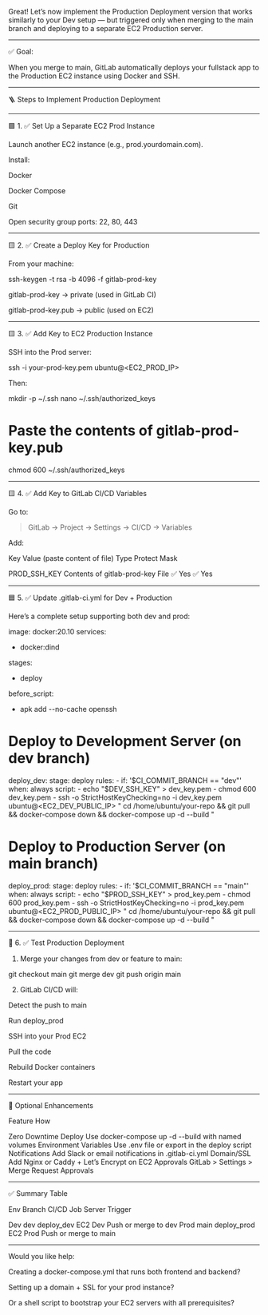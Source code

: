 Great! Let’s now implement the Production Deployment version that works similarly to your Dev setup — but triggered only when merging to the main branch and deploying to a separate EC2 Production server.


---

✅ Goal:

When you merge to main, GitLab automatically deploys your fullstack app to the Production EC2 instance using Docker and SSH.


---

🪜 Steps to Implement Production Deployment


---

🟩 1. ✅ Set Up a Separate EC2 Prod Instance

Launch another EC2 instance (e.g., prod.yourdomain.com).

Install:

Docker

Docker Compose

Git


Open security group ports: 22, 80, 443



---

🟨 2. ✅ Create a Deploy Key for Production

From your machine:

ssh-keygen -t rsa -b 4096 -f gitlab-prod-key

gitlab-prod-key → private (used in GitLab CI)

gitlab-prod-key.pub → public (used on EC2)



---

🟨 3. ✅ Add Key to EC2 Production Instance

SSH into the Prod server:

ssh -i your-prod-key.pem ubuntu@<EC2_PROD_IP>

Then:

mkdir -p ~/.ssh
nano ~/.ssh/authorized_keys
# Paste the contents of gitlab-prod-key.pub
chmod 600 ~/.ssh/authorized_keys


---

🟨 4. ✅ Add Key to GitLab CI/CD Variables

Go to:

> GitLab → Project → Settings → CI/CD → Variables



Add:

Key	Value (paste content of file)	Type	Protect	Mask

PROD_SSH_KEY	Contents of gitlab-prod-key	File	✅ Yes	✅ Yes



---

🟦 5. ✅ Update .gitlab-ci.yml for Dev + Production

Here’s a complete setup supporting both dev and prod:

image: docker:20.10
services:
  - docker:dind

stages:
  - deploy

before_script:
  - apk add --no-cache openssh

# Deploy to Development Server (on dev branch)
deploy_dev:
  stage: deploy
  rules:
    - if: '$CI_COMMIT_BRANCH == "dev"'
      when: always
  script:
    - echo "$DEV_SSH_KEY" > dev_key.pem
    - chmod 600 dev_key.pem
    - ssh -o StrictHostKeyChecking=no -i dev_key.pem ubuntu@<EC2_DEV_PUBLIC_IP> "
        cd /home/ubuntu/your-repo &&
        git pull &&
        docker-compose down &&
        docker-compose up -d --build
      "

# Deploy to Production Server (on main branch)
deploy_prod:
  stage: deploy
  rules:
    - if: '$CI_COMMIT_BRANCH == "main"'
      when: always
  script:
    - echo "$PROD_SSH_KEY" > prod_key.pem
    - chmod 600 prod_key.pem
    - ssh -o StrictHostKeyChecking=no -i prod_key.pem ubuntu@<EC2_PROD_PUBLIC_IP> "
        cd /home/ubuntu/your-repo &&
        git pull &&
        docker-compose down &&
        docker-compose up -d --build
      "


---

🧪 6. ✅ Test Production Deployment

1. Merge your changes from dev or feature to main:

git checkout main
git merge dev
git push origin main


2. GitLab CI/CD will:

Detect the push to main

Run deploy_prod

SSH into your Prod EC2

Pull the code

Rebuild Docker containers

Restart your app





---

🧠 Optional Enhancements

Feature	How

Zero Downtime Deploy	Use docker-compose up -d --build with named volumes
Environment Variables	Use .env file or export in the deploy script
Notifications	Add Slack or email notifications in .gitlab-ci.yml
Domain/SSL	Add Nginx or Caddy + Let’s Encrypt on EC2
Approvals	GitLab > Settings > Merge Request Approvals



---

✅ Summary Table

Env	Branch	CI/CD Job	Server	Trigger

Dev	dev	deploy_dev	EC2 Dev	Push or merge to dev
Prod	main	deploy_prod	EC2 Prod	Push or merge to main



---

Would you like help:

Creating a docker-compose.yml that runs both frontend and backend?

Setting up a domain + SSL for your prod instance?

Or a shell script to bootstrap your EC2 servers with all prerequisites?

